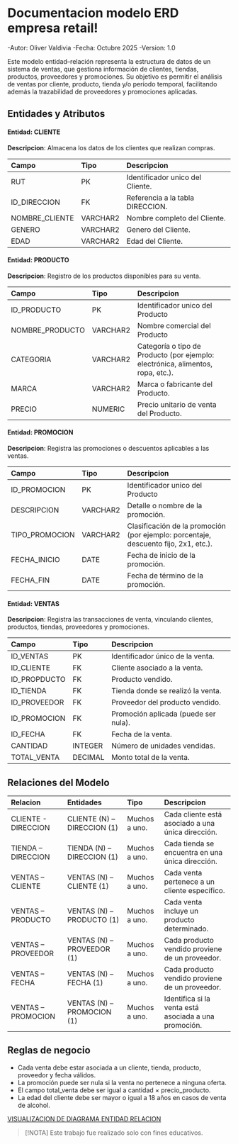 
# Documentacion modelo ERD empresa retail!

-Autor: Oliver Valdivia
-Fecha: Octubre 2025
-Version: 1.0

Este modelo entidad–relación representa la estructura de datos de un sistema de ventas, que gestiona información de clientes, tiendas, productos, proveedores y promociones. Su objetivo es permitir el análisis de ventas por cliente, producto, tienda y/o período temporal, facilitando además la trazabilidad de proveedores y promociones aplicadas.


## Entidades y Atributos

#### Entidad: **CLIENTE**
**Descripcion**: Almacena los datos de los clientes que realizan compras.


| **Campo** | **Tipo**     | **Descripcion**                |
| :-------- | :------- | :------------------------- |
| RUT | PK | Identificador unico del Cliente. |
| ID_DIRECCION | FK | Referencia a la tabla DIRECCION. |
| NOMBRE_CLIENTE| VARCHAR2 | Nombre completo del Cliente. |
| GENERO | VARCHAR2 | Genero del Cliente. |
| EDAD | VARCHAR2 | Edad del Cliente. |

#### Entidad: **PRODUCTO**

**Descripcion**: Registro de los productos disponibles para su venta.

| **Campo** | **Tipo**     | **Descripcion**                |
| :-------- | :------- | :------------------------- |
| ID_PRODUCTO | PK | Identificador unico del Producto |
| NOMBRE_PRODUCTO | VARCHAR2 | Nombre comercial del Producto |
| CATEGORIA| VARCHAR2 | Categoría o tipo de Producto (por ejemplo: electrónica, alimentos, ropa, etc.). |
| MARCA | VARCHAR2 | Marca o fabricante del Producto. |
| PRECIO | NUMERIC | Precio unitario de venta del Producto. |


#### Entidad: **PROMOCION**

**Descripcion**: Registra las promociones o descuentos aplicables a las ventas.

| **Campo** | **Tipo**     | **Descripcion**                |
| :-------- | :------- | :------------------------- |
| ID_PROMOCION | PK | Identificador unico del Producto |
| DESCRIPCION | VARCHAR2 | Detalle o nombre de la promoción. |
| TIPO_PROMOCION| VARCHAR2 | Clasificación de la promoción (por ejemplo: porcentaje, descuento fijo, 2x1, etc.). |
| FECHA_INICIO | DATE | Fecha de inicio de la promoción. |
| FECHA_FIN | DATE | Fecha de término de la promoción. |


#### Entidad: **VENTAS**

**Descripcion**: Registra las transacciones de venta, vinculando clientes, productos, tiendas,
proveedores y promociones.

| **Campo** | **Tipo**     | **Descripcion**                |
| :-------- | :------- | :------------------------- |
| ID_VENTAS | PK | Identificador único de la venta. |
| ID_CLIENTE | FK | Cliente asociado a la venta. |
| ID_PROPDUCTO | FK | Producto vendido. |
| ID_TIENDA | FK | Tienda donde se realizó la venta. |
| ID_PROVEEDOR | FK | Proveedor del producto vendido. |
| ID_PROMOCION | FK | Promoción aplicada (puede ser nula). |
| ID_FECHA | FK | Fecha de la venta. |
| CANTIDAD | INTEGER | Número de unidades vendidas. |
| TOTAL_VENTA | DECIMAL | Monto total de la venta. |



## **Relaciones del Modelo**


| **Relacion** | **Entidades**     | **Tipo**     | **Descripcion**                |
| :-------- | :------- | :------- | :------------------------- |
| CLIENTE - DIRECCION | CLIENTE (N) – DIRECCION (1) | Muchos a uno. | Cada cliente está asociado a una única dirección. |
| TIENDA – DIRECCION | TIENDA (N) – DIRECCION (1) | Muchos a uno. | Cada tienda se encuentra en una única dirección. |
| VENTAS – CLIENTE | VENTAS (N) – CLIENTE (1) | Muchos a uno. | Cada venta pertenece a un cliente específico. |
| VENTAS – PRODUCTO | VENTAS (N) – PRODUCTO (1) | Muchos a uno. | Cada venta incluye un producto determinado. |
| VENTAS – PROVEEDOR | VENTAS (N) – PROVEEDOR (1) | Muchos a uno. | Cada producto vendido proviene de un proveedor. |
| VENTAS – FECHA | VENTAS (N) – FECHA (1) | Muchos a uno. | Cada producto vendido proviene de un proveedor. |
| VENTAS – PROMOCION | VENTAS (N) – PROMOCION (1) | Muchos a uno. | Identifica si la venta está asociada a una promoción. |

## **Reglas de negocio**
- Cada venta debe estar asociada a un cliente, tienda, producto, proveedor y fecha válidos.
- La promoción puede ser nula si la venta no pertenece a ninguna oferta.
- El campo total_venta debe ser igual a cantidad × precio_producto.
- La edad del cliente debe ser mayor o igual a 18 años en casos de venta de alcohol.

[ VISUALIZACION DE DIAGRAMA ENTIDAD RELACION](https://viewer.diagrams.net/?tags=%7B%7D&lightbox=1&target=blank&highlight=0000ff&edit=_blank&layers=1&nav=1&title=Diagrama-Retail.drawio&dark=auto#Uhttps%3A%2F%2Fraw.githubusercontent.com%2FValdivia737%2Fdiagrama%2Fmain%2FDiagrama-Retail.drawio)


> [!NOTA]
> Este trabajo fue realizado solo con fines educativos.
